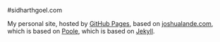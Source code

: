 #sidharthgoel.com

My personal site, hosted by [GitHub Pages](http://pages.github.com), based on [joshualande.com](http://joshualande.com), which is based on [Poole](https://github.com/poole/poole), which is based on [Jekyll](http://jekyllrb.com/).